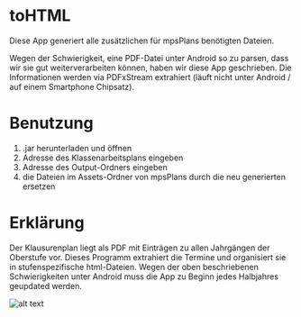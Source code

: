 # toHTML
Diese App generiert alle zusätzlichen für mpsPlans benötigten Dateien.

Wegen der Schwierigkeit, eine PDF-Datei unter Android so zu parsen, dass wir sie gut weiterverarbeiten können, haben wir diese App geschrieben.
Die Informationen werden via PDFxStream extrahiert (läuft nicht unter Android / auf einem Smartphone Chipsatz).

# Benutzung
1. .jar herunterladen und öffnen
2. Adresse des Klassenarbeitsplans eingeben
3. Adresse des Output-Ordners eingeben
4. die Dateien im Assets-Ordner von mpsPlans durch die neu generierten ersetzen

# Erklärung
Der Klausurenplan liegt als PDF mit Einträgen zu allen Jahrgängen der Oberstufe vor. Dieses Programm extrahiert die Termine und organisiert sie in stufenspezifische html-Dateien. Wegen der oben beschriebenen Schwierigkeiten unter Android muss die App zu Beginn jedes Halbjahres geupdated werden.

![alt text](https://jwanrq.db.files.1drv.com/y4mNHv3Mc2CU4FTvkVKrMh0KSTr6tUrq8fhOGQixQyZgIkaYVBAJcg6wiHQkY_coF1t_QYF0YGw8KLyZWsapDz1YP1WlR1AjFQ74ZaH-dlyDC8NQTMncVbLCOcV5bQWGqzXQ1a-9z1SbwybJHK2oEecpMcIsJr756VEnwq4f-HtzPGa46TjmRzgYdZTYDk89TXBrP58fSy75JmGYFpjlKf9PQ)
